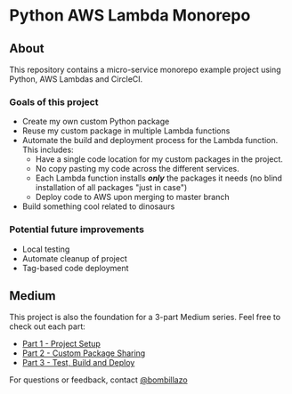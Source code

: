 # Python AWS Lambda Monorepo

## About

This repository contains a micro-service monorepo example project using Python, AWS Lambdas and CircleCI.

### Goals of this project

- Create my own custom Python package
- Reuse my custom package in multiple Lambda functions
- Automate the build and deployment process for the Lambda function. This includes:
  - Have a single code location for my custom packages in the project.
  - No copy pasting my code across the different services.
  - Each Lambda function installs ***only*** the packages it needs (no blind installation of all packages "just in case")
  - Deploy code to AWS upon merging to master branch
- Build something cool related to dinosaurs

### Potential future improvements

- Local testing
- Automate cleanup of project
- Tag-based code deployment

## Medium

This project is also the foundation for a 3-part Medium series. Feel free to check out each part:

- [Part 1 - Project Setup](https://medium.com/@bombillazo/python-aws-lambda-monorepo-part-1-project-setup-12bdcca47d2d)
- [Part 2 - Custom Package Sharing](https://medium.com/@bombillazo/python-aws-lambda-monorepo-part-2-custom-package-sharing-b97c5b96e858)
- [Part 3 - Test, Build and Deploy](https://medium.com/@bombillazo/python-aws-lambda-monorepo-part-3-test-build-and-deploy-1260379dd3d1)

For questions or feedback, contact [@bombillazo](https://twitter.com/bombillazo)